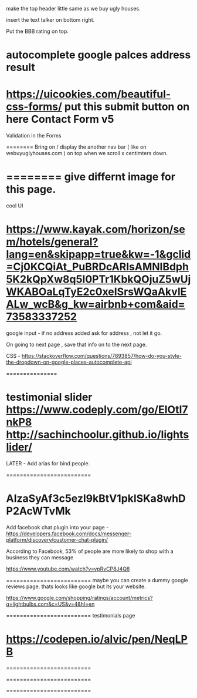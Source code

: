 make the top header little same as we buy ugly houses. 

insert the text talker on bottom right. 

Put the BBB rating on top. 


autocomplete google palces address result
========
https://uicookies.com/beautiful-css-forms/
put this submit button on here 
Contact Form v5
========
Validation in the Forms

========
Bring on / display the another nav bar ( like on webuyuglyhouses.com ) on top when we scroll x centimters down. 

========
give differnt image for this page. 
========
cool UI 

https://www.kayak.com/horizon/sem/hotels/general?lang=en&skipapp=true&kw=-1&gclid=Cj0KCQiAt_PuBRDcARIsAMNlBdph5K2kQpXw8q5I0PTr1KbkQOjuZ5wUjWKABOaLqTyE2c0xeISrsWQaAkvlEALw_wcB&g_kw=airbnb+com&aid=73583337252
================
 
google input - if no address added ask for address , not let it go. 

On going to next page , save that info on to the next page. 


CSS - https://stackoverflow.com/questions/7893857/how-do-you-style-the-dropdown-on-google-places-autocomplete-api

===============

testimonial slider 
https://www.codeply.com/go/EIOtI7nkP8
http://sachinchoolur.github.io/lightslider/
===============



LATER - 
Add arias for bind people. 

=========================

AIzaSyAf3c5ezl9kBtV1pklSKa8whDP2AcWTvMk
=========================

Add facebook chat plugin into your page - 
https://developers.facebook.com/docs/messenger-platform/discovery/customer-chat-plugin/

According to Facebook, 53% of people are more likely to shop with a business they can message

https://www.youtube.com/watch?v=vpRvCP8J4Q8

=========================
maybe you can create a dummy google reviews page. 
thats looks like google but its your website. 

https://www.google.com/shopping/ratings/account/metrics?q=lightbulbs.com&c=US&v=4&hl=en

=========================
testimonials page 

https://codepen.io/alvic/pen/NeqLPB
=========================


=========================

=========================

=========================


